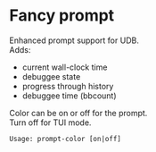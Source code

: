 Fancy prompt
============

Enhanced prompt support for UDB.  
Adds: 
* current wall-clock time
* debuggee state
* progress through history
* debuggee time (bbcount)

Color can be on or off for the prompt.  
Turn off for TUI mode.  
	
	Usage: prompt-color [on|off]
